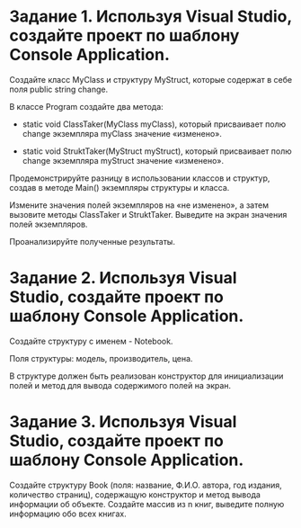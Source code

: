 # Задание 1. Используя Visual Studio, создайте проект по шаблону Console Application.

Создайте класс MyClass и структуру MyStruct, которые содержат в себе поля public string change.

В классе Program создайте два метода:

- static void ClassTaker(MyClass myClass), который присваивает полю change экземпляра myClass значение «изменено».

- static void StruktTaker(MyStruct myStruct), который присваивает полю change экземпляра myStruct значение «изменено».

Продемонстрируйте разницу в использовании классов и структур, создав в методе Main() экземпляры структуры и класса.

Измените значения полей экземпляров на «не изменено», а затем вызовите методы ClassTaker и StruktTaker. Выведите на экран значения полей экземпляров.

Проанализируйте полученные результаты.

# Задание 2. Используя Visual Studio, создайте проект по шаблону Console Application.

Создайте структуру с именем - Notebook.

Поля структуры: модель, производитель, цена.

В структуре должен быть реализован конструктор для инициализации полей и метод для вывода содержимого полей на экран.

# Задание 3. Используя Visual Studio, создайте проект по шаблону Console Application.

Создайте структуру Book (поля: название, Ф.И.О. автора, год издания, количество страниц), содержащую конструктор и метод вывода информации об объекте. Создайте массив из n книг, выведите полную информацию обо всех книгах.

